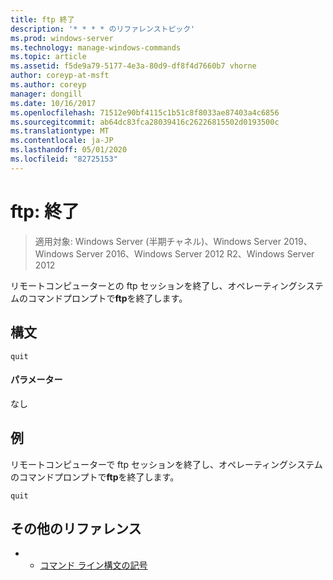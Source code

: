 ```yaml
---
title: ftp 終了
description: '* * * * のリファレンストピック'
ms.prod: windows-server
ms.technology: manage-windows-commands
ms.topic: article
ms.assetid: f5de9a79-5177-4e3a-80d9-df8f4d7660b7 vhorne
author: coreyp-at-msft
ms.author: coreyp
manager: dongill
ms.date: 10/16/2017
ms.openlocfilehash: 71512e90bf4115c1b51c8f8033ae87403a4c6856
ms.sourcegitcommit: ab64dc83fca28039416c26226815502d0193500c
ms.translationtype: MT
ms.contentlocale: ja-JP
ms.lasthandoff: 05/01/2020
ms.locfileid: "82725153"
---
```

# <a name="ftp-quit"></a>ftp: 終了

> 適用対象: Windows Server (半期チャネル)、Windows Server 2019、Windows Server 2016、Windows Server 2012 R2、Windows Server 2012

リモートコンピューターとの ftp セッションを終了し、オペレーティングシステムのコマンドプロンプトで**ftp**を終了します。   
## <a name="syntax"></a>構文  
```  
quit  
```  
#### <a name="parameters"></a>パラメーター  
なし  
## <a name="examples"></a>例  
リモートコンピューターで ftp セッションを終了し、オペレーティングシステムのコマンドプロンプトで**ftp**を終了します。  
```  
quit  
```  
## <a name="additional-references"></a>その他のリファレンス  
-   - [コマンド ライン構文の記号](command-line-syntax-key.md)  
